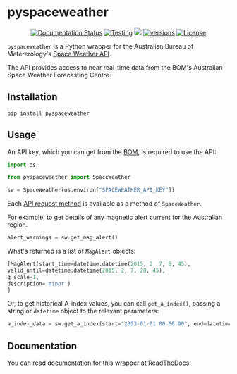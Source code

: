 # pyspaceweather

<p align="center">
    <a href='https://py-spaceweather.readthedocs.io/en/latest/?badge=latest'><img src='https://readthedocs.org/projects/py-spaceweather/badge/?version=latest' alt='Documentation Status' /></a>
    <a href="https://github.com/ben-n93/pyspaceweather/actions/workflows/tests.yml/badge.svg"><img src="https://github.com/ben-n93/pyspaceweather/actions/workflows/tests.yml/badge.svg"           alt="Testing"></a>
    <a href="https://codecov.io/gh/ben-n93/pyspaceweather"><img src="https://codecov.io/gh/ben-n93/pyspaceweather/graph/badge.svg"/></a>
    <a href="https://pypi.org/project/pyspaceweather/"><img src="https://img.shields.io/pypi/pyversions/pyspaceweather" alt="versions"></a>
    <a href="https://github.com/ben-n93/pyspaceweather/blob/main/LICENSE"><img src="https://img.shields.io/pypi/l/pyspaceweather" alt="License"></a>
</p>


`pyspaceweather` is a Python wrapper for the Australian Bureau of Metererology's [Space Weather API](https://sws-data.sws.bom.gov.au/).

The API provides access to near real-time data from the BOM's Australian Space Weather Forecasting Centre.

## Installation

```
pip install pyspaceweather
```

## Usage

An API key, which you can get from the [BOM](https://sws-data.sws.bom.gov.au/register), is required to use the API:

```python
import os

from pyspaceweather import SpaceWeather

sw = SpaceWeather(os.environ["SPACEWEATHER_API_KEY"])
```

Each [API request method](https://sws-data.sws.bom.gov.au/api-docs#overview) is available as a method of `SpaceWeather`.

For example, to get details of any magnetic alert current for the Australian region.

```python
alert_warnings = sw.get_mag_alert()
```

What's returned is a list of `MagAlert` objects:
```python
[MagAlert(start_time=datetime.datetime(2015, 2, 7, 8, 45),
valid_until=datetime.datetime(2015, 2, 7, 20, 45),
g_scale=1,
description='minor')
]
```

Or, to get historical A-index values, you can call `get_a_index()`, passing a string or `datetime` object to the relevant parameters:

```python
a_index_data = sw.get_a_index(start="2023-01-01 00:00:00", end=datetime(2023, 12, 1, 12, 30))
```

## Documentation

You can read documentation for this wrapper at [ReadTheDocs](https://py-spaceweather.readthedocs.io/en/latest/).


